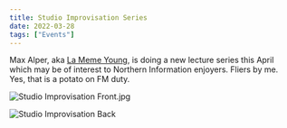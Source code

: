 ```yaml
---
title: Studio Improvisation Series
date: 2022-03-28
tags: ["Events"]
---
```


Max Alper, aka [La Meme Young](https://www.instagram.com/la_meme_young/), is doing a new lecture series this April which may be of interest to Northern Information enjoyers. Fliers by me. Yes, that is a potato on FM duty.

![Studio Improvisation Front.jpg](/images/studio-improvisation-front.jpg)

![Studio Improvisation Back](/images/studio-improvisation-back.jpg)
